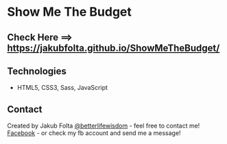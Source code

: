 # Show Me The Budget

## Check Here ==> https://jakubfolta.github.io/ShowMeTheBudget/

## Technologies
* HTML5, CSS3, Sass, JavaScript

## Contact
Created by Jakub Folta [@betterlifewisdom](https://www.betterlifewisdom.com/) - feel free to contact me!<br/>
[Facebook](https://www.facebook.com/jakub.folta.58) - or check my fb account and send me a message!
